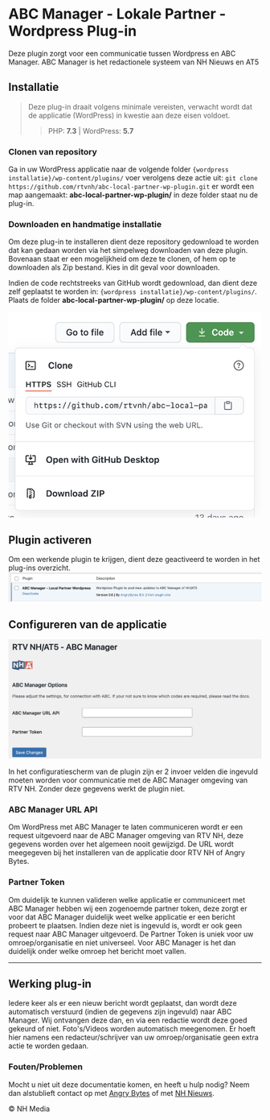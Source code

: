 # ABC Manager - Lokale Partner - Wordpress Plug-in

Deze plugin zorgt voor een communicatie tussen Wordpress en ABC Manager. ABC Manager is het redactionele systeem van NH Nieuws en AT5

## Installatie

> Deze plug-in draait volgens minimale vereisten, verwacht wordt dat de applicatie (WordPress) in kwestie aan deze eisen voldoet.
> > PHP: **7.3** | WordPress: **5.7**

### Clonen van repository

Ga in uw WordPress applicatie naar de volgende folder `{wordpress installatie}/wp-content/plugins/` voer verolgens deze
actie uit: `git clone https://github.com/rtvnh/abc-local-partner-wp-plugin.git` er wordt een map aangemaakt:
**abc-local-partner-wp-plugin/** in deze folder staat nu de plug-in.

### Downloaden en handmatige installatie

Om deze plug-in te installeren dient deze repository gedownload te worden dat kan gedaan worden via het simpelweg
downloaden van deze plugin. Bovenaan staat er een mogelijkheid om deze te clonen, of hem op te downloaden als Zip
bestand. Kies in dit geval voor downloaden.

Indien de code rechtstreeks van GitHub wordt gedownload, dan dient deze zelf geplaatst te worden
in: `{wordpress installatie}/wp-content/plugins/`. Plaats de folder **abc-local-partner-wp-plugin/** op deze locatie.

![Clone or Download](./images/clone-download.png)

## Plugin activeren

Om een werkende plugin te krijgen, dient deze geactiveerd te worden in het plug-ins overzicht.
![Activate plugin](./images/plugins.png)

## Configureren van de applicatie

![Plugin](./images/plugin.png)

In het configuratiescherm van de plugin zijn er 2 invoer velden die ingevuld moeten worden voor communicatie met de ABC
Manager omgeving van RTV NH. Zonder deze gegevens werkt de plugin niet.

### ABC Manager URL API

Om WordPress met ABC Manager te laten communiceren wordt er een request uitgevoerd naar de ABC Manager omgeving van RTV
NH, deze gegevens worden over het algemeen nooit gewijzigd. De URL wordt meegegeven bij het installeren van de
applicatie door RTV NH of Angry Bytes.

### Partner Token

Om duidelijk te kunnen valideren welke applicatie er communiceert met ABC Manager hebben wij een zogenoemde partner
token, deze zorgt er voor dat ABC Manager duidelijk weet welke applicatie er een bericht probeert te plaatsen. Indien
deze niet is ingevuld is, wordt er ook geen request naar ABC Manager uitgevoerd. De Partner Token is uniek voor uw
omroep/organisatie en niet universeel. Voor ABC Manager is het dan duidelijk onder welke omroep het bericht moet vallen.

---

## Werking plug-in

Iedere keer als er een nieuw bericht wordt geplaatst, dan wordt deze automatisch verstuurd (indien de gegevens zijn
ingevuld) naar ABC Manager. Wij ontvangen deze dan, en via een redactie wordt deze goed gekeurd of niet. Foto's/Videos
worden automatisch meegenomen. Er hoeft hier namens een redacteur/schrijver van uw omroep/organisatie geen extra actie
te worden gedaan.

### Fouten/Problemen

Mocht u niet uit deze documentatie komen, en heeft u hulp nodig? Neem dan alstublieft contact op
met [Angry Bytes](https://angrybytes.com) of met [NH Nieuws](https://www.nhnieuws.nl/contact).

&copy;  NH Media
